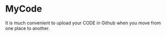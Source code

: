 # MyCode
It is much convenient to upload your CODE in Github when you move from one place to another.
